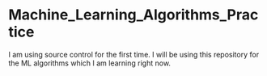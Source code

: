 # Machine_Learning_Algorithms_Practice

I am using source control for the first time. I will be using this repository for the ML algorithms which I am learning right now.
